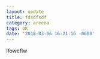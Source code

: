 ```yaml
---
layout: update
title: fdsdfsdf
category: areena
tags: OK
date: '2018-03-06 16:21:16 -0600'
---
```


lfoweflw
